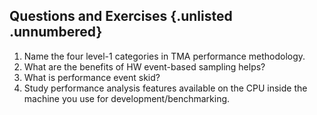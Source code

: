 ## Questions and Exercises {.unlisted .unnumbered}

1. Name the four level-1 categories in TMA performance methodology.
2. What are the benefits of HW event-based sampling helps?
3. What is performance event skid?
4. Study performance analysis features available on the CPU inside the machine you use for development/benchmarking.